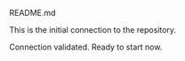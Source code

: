 README.md

This is the initial connection to the repository.

Connection validated. Ready to start now.